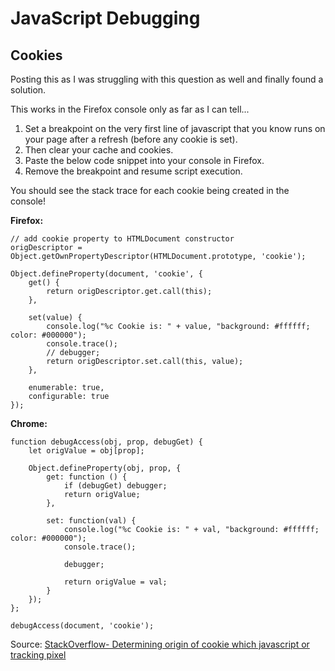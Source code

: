 # JavaScript Debugging

## Cookies

Posting this as I was struggling with this question as well and finally found a solution.

This works in the Firefox console only as far as I can tell...

1. Set a breakpoint on the very first line of javascript that you know runs on your page after a refresh (before any
   cookie is set).
2. Then clear your cache and cookies.
3. Paste the below code snippet into your console in Firefox.
4. Remove the breakpoint and resume script execution.

You should see the stack trace for each cookie being created in the console!

**Firefox:**

```
// add cookie property to HTMLDocument constructor
origDescriptor = Object.getOwnPropertyDescriptor(HTMLDocument.prototype, 'cookie');

Object.defineProperty(document, 'cookie', {
    get() {
        return origDescriptor.get.call(this);
    },

    set(value) {
        console.log("%c Cookie is: " + value, "background: #ffffff; color: #000000");
        console.trace();
        // debugger;
        return origDescriptor.set.call(this, value);
    },

    enumerable: true,
    configurable: true
});
```

**Chrome:**

```
function debugAccess(obj, prop, debugGet) {
    let origValue = obj[prop];

    Object.defineProperty(obj, prop, {
        get: function () {
            if (debugGet) debugger;
            return origValue;
        },

        set: function(val) {
            console.log("%c Cookie is: " + val, "background: #ffffff; color: #000000");
            console.trace();

            debugger;
 
            return origValue = val;
        }
    });
};

debugAccess(document, 'cookie');
```

Source: [StackOverflow- Determining origin of cookie which javascript or tracking pixel](https://stackoverflow.com/questions/30946617/determining-origin-of-cookie-which-javascript-or-tracking-pixel)